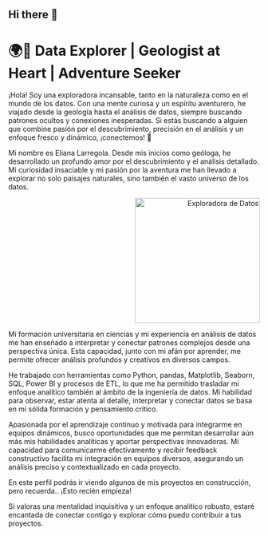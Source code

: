 ## **Hi there** 👋

# 🌍🚀 **Data Explorer | Geologist at Heart | Adventure Seeker**
<p align="left">
¡Hola! Soy una exploradora incansable, tanto en la naturaleza como en el mundo de los datos. Con una mente curiosa y un espíritu aventurero, he viajado desde la geología hasta el análisis de datos, siempre buscando patrones ocultos y conexiones inesperadas. Si estás buscando a alguien que combine pasión por el descubrimiento, precisión en el análisis y un enfoque fresco y dinámico, ¡conectemos! 🌟

Mi nombre es Eliana Larregola. Desde mis inicios como geóloga, he desarrollado un profundo amor por el descubrimiento y el análisis detallado. Mi curiosidad insaciable y mi pasión por la aventura me han llevado a explorar no solo paisajes naturales, sino también el vasto universo de los datos.
</p>
<p align="right">
    <img src="[URL_DE_TU_IMAGEN]([https://github.com/EliLarregola/EliLarregola/blob/main/giphy%20(1).webp)](https://giphy.com/gifs/chloe-concerned-kaq6GnxDlJaBq)" alt="Exploradora de Datos" width="250"/>
</p>

Mi formación universitaria en ciencias y mi experiencia en análisis de datos me han enseñado a interpretar y conectar patrones complejos desde una perspectiva única. Esta capacidad, junto con mi afán por aprender, me permite ofrecer análisis profundos y creativos en diversos campos.

He trabajado con herramientas como Python, pandas, Matplotlib, Seaborn, SQL, Power BI y procesos de ETL, lo que me ha permitido trasladar mi enfoque analítico también al ámbito de la ingeniería de datos. Mi habilidad para observar, estar atenta al detalle, interpretar y conectar datos se basa en mi sólida formación y pensamiento crítico.

Apasionada por el aprendizaje continuo y motivada para integrarme en equipos dinámicos, busco oportunidades que me permitan desarrollar aún más mis habilidades analíticas y aportar perspectivas innovadoras. Mi capacidad para comunicarme efectivamente y recibir feedback constructivo facilita mi integración en equipos diversos, asegurando un análisis preciso y contextualizado en cada proyecto.

En este perfil podrás ir viendo algunos de mis proyectos en construcción, pero recuerda.. ¡Esto recién empieza!

Si valoras una mentalidad inquisitiva y un enfoque analítico robusto, estaré encantada de conectar contigo y explorar cómo puedo contribuir a tus proyectos.


